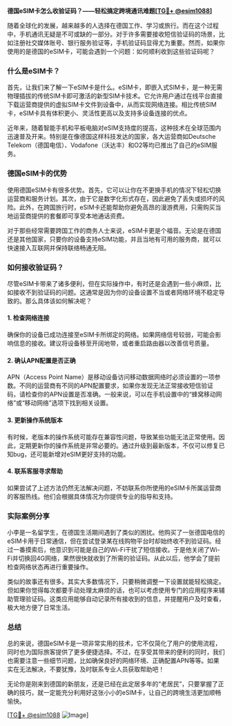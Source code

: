 **德国eSIM卡怎么收验证码？——轻松搞定跨境通讯难题[[TG💪+ @esim1088](https://t.me/s/esim1088)]**

随着全球化的发展，越来越多的人选择在德国工作、学习或旅行。而在这个过程中，手机通讯无疑是不可或缺的一部分。对于许多需要接收短信验证码的场景，比如注册社交媒体账号、银行服务验证等，手机验证码显得尤为重要。然而，如果你使用的是德国的eSIM卡，可能会遇到一个问题：如何顺利收到这些验证码呢？

### 什么是eSIM卡？

首先，让我们来了解一下eSIM卡是什么。eSIM卡，即嵌入式SIM卡，是一种无需物理插拔的传统SIM卡即可激活的新型SIM卡技术。它允许用户通过在线平台直接下载运营商提供的虚拟SIM卡文件到设备中，从而实现网络连接。相比传统SIM卡，eSIM卡具有体积更小、灵活性更高以及支持多设备连接的优点。

近年来，随着智能手机和平板电脑对eSIM支持度的提高，这种技术在全球范围内迅速普及开来。特别是在像德国这样科技发达的国家，各大运营商如Deutsche Telekom（德国电信）、Vodafone（沃达丰）和O2等均已推出了自己的eSIM服务。

### 德国eSIM卡的优势

使用德国eSIM卡有很多优势。首先，它可以让你在不更换手机的情况下轻松切换运营商和服务计划。其次，由于它是数字化形式存在，因此避免了丢失或损坏的风险。此外，在跨国旅行时，eSIM卡还能帮助你避免高昂的漫游费用，只需购买当地运营商提供的套餐即可享受本地通话资费。

对于那些经常需要跨国工作的商务人士来说，eSIM卡更是个福音。无论是在德国还是其他国家，只要你的设备支持eSIM功能，并且当地有可用的服务商，就可以快速接入互联网并保持联络畅通无阻。

### 如何接收验证码？

尽管eSIM卡带来了诸多便利，但在实际操作中，有时还是会遇到一些小麻烦，比如接收不到验证码的问题。这通常是因为你的设备设置不当或者网络环境不稳定导致的。那么具体该如何解决呢？

#### 1. 检查网络连接
确保你的设备已成功连接至eSIM卡所绑定的网络。如果网络信号较弱，可能会影响信息的接收。建议将设备移至开阔地带，或者重启路由器以改善信号质量。

#### 2. 确认APN配置是否正确
APN（Access Point Name）是移动设备访问移动数据网络时必须设置的一项参数。不同的运营商有不同的APN配置要求，如果你发现无法正常接收短信验证码，请检查你的APN设置是否准确。一般来说，可以在手机设置中的“蜂窝移动网络”或“移动网络”选项下找到相关设置。

#### 3. 更新操作系统版本
有时候，老版本的操作系统可能存在兼容性问题，导致某些功能无法正常使用。因此，定期更新你的操作系统是非常必要的。通过升级到最新版本，不仅可以修复已知bug，还可能新增对eSIM更好支持的功能。

#### 4. 联系客服寻求帮助
如果尝试了上述方法仍然无法解决问题，不妨联系你所使用的eSIM卡所属运营商的客服热线。他们会根据具体情况为你提供专业的指导和支持。

### 实际案例分享

小李是一名留学生，在德国生活期间遇到了类似的困扰。他购买了一张德国电信的eSIM卡用于日常通信，但在尝试登录某在线购物平台时却始终收不到验证码。经过一番摸索后，他意识到可能是自己的Wi-Fi干扰了短信接收。于是他关闭了Wi-Fi并切换回4G网络，果然很快就收到了所需的验证码。从此以后，他学会了提前检查网络状态再进行重要操作。

类似的故事还有很多。其实大多数情况下，只要稍微调整一下设置就能轻松搞定。但如果你觉得每次都要手动处理太麻烦的话，也可以考虑使用专门的应用程序来辅助管理验证码。这类应用能够自动记录所有接收到的信息，并提醒用户及时查看，极大地方便了日常生活。

### 总结

总的来说，德国eSIM卡是一项非常实用的技术，它不仅简化了用户的使用流程，同时也为国际旅客提供了更多便捷选择。不过，在享受其带来的便利的同时，我们也需要注意一些细节问题，比如确保良好的网络环境、正确配置APN等等。如果实在无法解决，不要犹豫，及时联系专业人员获取帮助吧！

无论你是刚来到德国的新朋友，还是已经在此定居多年的“老居民”，只要掌握了正确的技巧，就一定能充分利用好这张小小的eSIM卡，让自己的跨境生活更加顺畅愉快。

[[TG💪+ @esim1088](https://t.me/s/esim1088) ![Image](https://i.postimg.cc/4NQfJmqS/Snipaste-2025-05-13-00-14-12.png)]